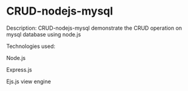 # CRUD-nodejs-mysql

Description:
CRUD-nodejs-mysql demonstrate the CRUD operation on mysql database using node.js

Technologies used:

Node.js

Express.js


Ejs.js view engine

